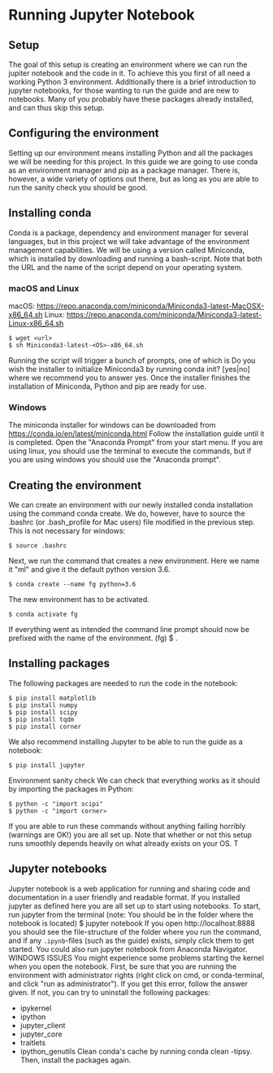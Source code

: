 # Running Jupyter Notebook
## Setup
The goal of this setup is creating an environment where we can run the jupiter notebook and the code in it. To achieve this you first of all need a working Python 3 environment.
Additionally there is a brief introduction to jupyter notebooks, for those wanting to run the guide and are new to notebooks. Many of you probably have these packages already installed, and can thus skip this setup.

## Configuring the environment
Setting up our environment means installing Python and all the packages we will be needing for this project. In this guide we are going to use conda as an environment manager and pip as a package manager. There is, however, a wide variety of options out there, but as long as you are able to run the sanity check you should be good.

## Installing conda
Conda is a package, dependency and environment manager for several languages, but in this project we will take advantage of the environment management capabilities. We will be using a version called Miniconda, which is installed by downloading and running a bash-script. Note that both the URL and the name of the script depend on your operating system.

### macOS and Linux
macOS: https://repo.anaconda.com/miniconda/Miniconda3-latest-MacOSX-x86_64.sh
Linux: https://repo.anaconda.com/miniconda/Miniconda3-latest-Linux-x86_64.sh
```
$ wget <url> 
$ sh Miniconda3-latest-<OS>-x86_64.sh
```
Running the script will trigger a bunch of prompts, one of which is
Do you wish the installer to initialize Miniconda3 by running conda init? [yes|no]
where we recommend you to answer yes. Once the installer finishes the installation of Miniconda, Python and pip are ready for use.

### Windows
The miniconda installer for windows can be downloaded from https://conda.io/en/latest/miniconda.html
Follow the installation guide until it is completed. Open the "Anaconda Prompt" from your start menu. If you are using linux, you should use the terminal to execute the commands, but if you are using windows you should use the "Anaconda prompt".

## Creating the environment
We can create an environment with our newly installed conda installation using the command conda create. We do, however, have to source the .bashrc (or .bash_profile for Mac users) file modified in the previous step. This is not necessary for windows:
```
$ source .bashrc 
```
Next, we run the command that creates a new environment. Here we name it "ml" and give it the default python version 3.6.
```
$ conda create --name fg python=3.6
```
The new environment has to be activated.
```
$ conda activate fg
```
If everything went as intended the command line prompt should now be prefixed with the name of the environment.
(fg) $ .

## Installing packages
The following packages are needed to run the code in the notebook:
```
$ pip install matplotlib
$ pip install numpy
$ pip install scipy
$ pip install tqdm
$ pip install corner
```
 
We also recommend installing Jupyter to be able to run the guide as a notebook:
```
$ pip install jupyter
```

Environment sanity check
We can check that everything works as it should by importing the packages in Python:
```
$ python -c "import scipi" 
$ python -c "import corner»
```
If you are able to run these commands without anything failing horribly (warnings are OK!) you are all set up.
Note that whether or not this setup runs smoothly depends heavily on what already exists on your OS. T


## Jupyter notebooks
Jupyter notebook is a web application for running and sharing code and documentation in a user friendly and readable format. If you installed jupyter as defined here you are all set up to start using notebooks. To start, run jupyter from the terminal (note: You should be in the folder where the notebook is located)
$ jupyter notebook
If you open http://localhost:8888 you should see the file-structure of the folder where you run the command, and if any `.ipynb`-files (such as the guide) exists, simply click them to get started.
You could also run jupyter notebook from Anaconda Navigator. 
WINDOWS ISSUES
You might experience some problems starting the kernel when you open the notebook. First, be sure that you are running the environment with administrator rights (right click on cmd, or conda-terminal, and click "run as administrator"). If you get this error, follow the answer given. If not, you can try to uninstall the following packages:
* ipykernel
* ipython
* jupyter_client
* jupyter_core
* traitlets
* ipython_genutils
Clean conda's cache by running conda clean -tipsy. Then, install the packages again.
